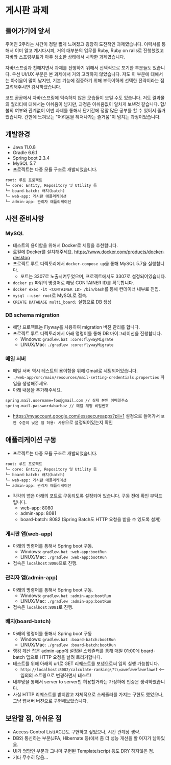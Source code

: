 # 게시판 과제

## 들어가기에 앞서
 주어진 2주라는 시간이 정말 짧게 느껴졌고 굉장히 도전적인 과제였습니다.
 이력서를 통해서 이미 알고 계시다시피, 거의 대부분의 업무를 Ruby, Ruby on rails로 진행했었고
 자바와 스프링부트가 아주 생소한 상태에서 시작한 과제였습니다.
 
  자바/스프링과 친해지면서 과제를 진행하기 위해서 선택적으로 포기한 부분들도 있습니다.
 우선 UI/UX 부분은 본 과제에서 거의 고려하지 않았습니다. 저도 이 부분에 대해서는 아쉬움이 많이 남지만,
 기본 기능에 집중하기 위해 부득이하게 선택한 전략이라는 점 고려해주시면 감사하겠습니다.
 
  코드 곧곧에서 자바/스프링에 익숙하지 않은 모습들이 보일 수도 있습니다.
 저도 결과물의 퀄리티에 대해서는 아쉬움이 남지만, 과정은 아쉬움없이 알차게 보낸것 같습니다.
 합/불의 여부와 관계없이 이번 과제를 통해서 단기간에 정말 많은 공부를 할 수 있어서 즐거웠습니다.
 간만에 느껴보는 "어려움을 헤쳐나가는 즐거움"이 넘치는 과정이었습니다.

## 개발환경
- Java 11.0.8
- Gradle 6.6.1
- Spring boot 2.3.4
- MySQL 5.7
- 프로젝트는 다중 모듈 구조로 개발되었습니다.
```
root: 루트 프로젝트
└─ core: Entity, Repository 및 Utility 등
└─ board-batch: 배치(batch)
└─ web-app: 게시판 애플리케이션
└─ admin-app: 관리자 애플리케이션
```


## 사전 준비사항
### MySQL
- 테스트의 용이함을 위해서 Docker로 세팅을 추천합니다.
- 로컬에 Docker를 설치해주세요. https://www.docker.com/products/docker-desktop
- 프로젝트 루트 디렉토리에서 `docker-compose up`을 통해 MySQL 5.7을 실행합니다.
  - 포트는 3307로 노출시켜두었으며, 프로젝트에서도 3307로 설정되어있습니다.
- `docker ps` 따위의 명령어로 해당 CONTAINER ID를 획득합니다.
- `docker exec -it <CONTAINER ID> /bin/bash`를 통해 컨테이너 내부로 진입.
- `mysql --user root`로 MySQL로 접속.
- `CREATE DATABASE multi_board;` 실행으로 DB 생성

### DB schema migration
- 해당 프로젝트는 Flyway를 사용하여 migration 버젼 관리를 합니다.
- 프로젝트 루트 디렉토리에서 아래 명령어를 통해 DB 마이그레이션을 진행합니다.
  - Windows: `gradlew.bat :core:flywayMigrate`
  - LINUX/Mac: `./gradlew :core:flywayMigrate`
  
### 메일 서버
- 메일 서버 역시 테스트의 용이함을 위해 Gmail로 세팅되어있습니다.
- `./web-app/src/main/resources/mail-setting-credentials.properties` 파일을 생성해주세요.
- 아래 내용을 추가해주세요.
```
spring.mail.username=foo@gmail.com // 실제 본인 이메일주소
spring.mail.password=barbaz // 메일 계정 비밀번호
```
- https://myaccount.google.com/lesssecureapps?pli=1 설정으로 들어가서 `보안 수준이 낮은 앱 허용: 사용`으로 설정되어있는지 확인

## 애플리케이션 구동
- 프로젝트는 다중 모듈 구조로 개발되었습니다.
```
root: 루트 프로젝트
└─ core: Entity, Repository 및 Utility 등
└─ board-batch: 배치(batch)
└─ web-app: 게시판 애플리케이션
└─ admin-app: 관리자 애플리케이션
```
- 각각의 앱은 아래의 포트로 구동되도록 설정되어 있습니다. 구동 전에 확인 부탁드립니다.
  - web-app: 8080
  - admin-app: 8081
  - board-batch: 8082 (Spring Batch도 HTTP 요청을 받을 수 있도록 설계)
  
### 게시판 앱(web-app)
- 아래의 명령어를 통해서 Spring boot 구동.
  - Windows: `gradlew.bat :web-app:bootRun`
  - LINUX/Mac: `./gradlew :web-app:bootRun`
- 접속은 `localhost:8080`으로 진행.

### 관리자 앱(admin-app)
- 아래의 명령어를 통해서 Spring boot 구동.
  - Windows: `gradlew.bat :admin-app:bootRun`
  - LINUX/Mac: `./gradlew :admin-app:bootRun`
- 접속은 `localhost:8081`로 진행.
  
### 배치(board-batch)
- 아래의 명령어를 통해서 Spring boot 구동
  - Windows: `gradlew.bat :board-batch:bootRun`
  - LINUX/Mac: `./gradlew :board-batch:bootRun`
- 랭킹 계산 잡은 admin-app에 설정된 스케쥴러를 통해 매일 01:00에 board-batch 앱으로 HTTP 요청을 날려 트리거합니다.
- 테스트를 위해 아래의 url로 GET 리퀘스트를 보냄으로써 임의 실행 가능합니다.
  - `http://localhost:8082/calculate-ranking\?t\=awefawefawefawef` <-- 임의의 스트링으로 변경하면서 테스트!
- 내부망을 통해서 server to server만 허용할거라는 가정하에 인증은 생략하였습니다.
- 사실 HTTP 리퀘스트를 받지않고 자체적으로 스케쥴러를 가지는 구현도 했었으나, 그냥 웹서버 버젼으로 구현해보았습니다.

## 보완할 점, 아쉬운 점
- Access Control List(ACL)도 구현하고 싶었으나, 시간 관계상 생략.
- DB와 통신하는 부분(JPA, Hibernate 등)에서 좀 더 성능 개선을 할 여지가 남아있음.
- UI가 엉망인 부분과 그나마 구현된 Template/script 등도 DRY 하지않은 점.
- 기타 무수히 많음...
